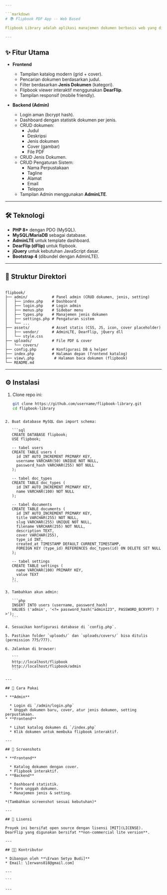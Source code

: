 ```yaml
---

```markdown
# 📚 Flipbook PDF App -- Web Based

Flipbook Library adalah aplikasi manajemen dokumen berbasis web yang dilengkapi dengan fitur **unggah PDF**, **flipbook viewer (DearFlip)**, serta **dashboard admin (AdminLTE)** untuk mengelola dokumen, jenis dokumen, dan pengaturan sistem perpustakaan.

---
```


## ✨ Fitur Utama

- **Frontend**
  - Tampilan katalog modern (grid + cover).
  - Pencarian dokumen berdasarkan judul.
  - Filter berdasarkan **Jenis Dokumen** (kategori).
  - Flipbook viewer interaktif menggunakan **DearFlip**.
  - Tampilan responsif (mobile friendly).

- **Backend (Admin)**
  - Login aman (bcrypt hash).
  - Dashboard dengan statistik dokumen per jenis.
  - CRUD dokumen:
    - Judul
    - Deskripsi
    - Jenis dokumen
    - Cover (gambar)
    - File PDF
  - CRUD Jenis Dokumen.
  - CRUD Pengaturan Sistem:
    - Nama Perpustakaan
    - Tagline
    - Alamat
    - Email
    - Telepon
  - Tampilan Admin menggunakan **AdminLTE**.

---

## 🛠️ Teknologi

- **PHP 8+** dengan PDO (MySQL).
- **MySQL/MariaDB** sebagai database.
- **AdminLTE** untuk template dashboard.
- **DearFlip (dFlip)** untuk flipbook.
- **jQuery** untuk kebutuhan JavaScript dasar.
- **Bootstrap 4** (dibundel dengan AdminLTE).

---

## 📂 Struktur Direktori

```

flipbook/
├── admin/           # Panel admin (CRUD dokumen, jenis, setting)
│   ├── index.php    # Dashboard
│   ├── login.php    # Login admin
│   ├── menus.php    # Sidebar menu
│   ├── types.php    # Manajemen jenis dokumen
│   ├── settings.php # Pengaturan sistem
│   └── ...
├── assets/          # Asset statis (CSS, JS, icon, cover placeholder)
│   ├── vendor/      # AdminLTE, DearFlip, jQuery dll
│   └── style.css
├── uploads/         # File PDF & cover
│   └── covers/
├── config.php       # Konfigurasi DB & helper
├── index.php        # Halaman depan (frontend katalog)
├── view\.php         # Halaman baca dokumen (flipbook)
└── README.md

````

---

## ⚙️ Instalasi

1. Clone repo ini:

   ```bash
   git clone https://github.com/username/flipbook-library.git
   cd flipbook-library
````

2. Buat database MySQL dan import schema:

   ```sql
   CREATE DATABASE flipbook;
   USE flipbook;

   -- tabel users
   CREATE TABLE users (
     id INT AUTO_INCREMENT PRIMARY KEY,
     username VARCHAR(50) UNIQUE NOT NULL,
     password_hash VARCHAR(255) NOT NULL
   );

   -- tabel doc_types
   CREATE TABLE doc_types (
     id INT AUTO_INCREMENT PRIMARY KEY,
     name VARCHAR(100) NOT NULL
   );

   -- tabel documents
   CREATE TABLE documents (
     id INT AUTO_INCREMENT PRIMARY KEY,
     title VARCHAR(255) NOT NULL,
     slug VARCHAR(255) UNIQUE NOT NULL,
     filename VARCHAR(255) NOT NULL,
     description TEXT,
     cover VARCHAR(255),
     type_id INT,
     created_at TIMESTAMP DEFAULT CURRENT_TIMESTAMP,
     FOREIGN KEY (type_id) REFERENCES doc_types(id) ON DELETE SET NULL
   );

   -- tabel settings
   CREATE TABLE settings (
     name VARCHAR(100) PRIMARY KEY,
     value TEXT
   );
   ```

3. Tambahkan akun admin:

   ```php
   INSERT INTO users (username, password_hash)
   VALUES ('admin', '<?= password_hash("admin123", PASSWORD_BCRYPT) ?>');
   ```

4. Sesuaikan konfigurasi database di `config.php`.

5. Pastikan folder `uploads/` dan `uploads/covers/` bisa ditulis (permission 775/777).

6. Jalankan di browser:

   ```
   http://localhost/flipbook
   http://localhost/flipbook/admin
   ```

---

## 📖 Cara Pakai

* **Admin**

  * Login di `/admin/login.php`
  * Unggah dokumen baru, cover, atur jenis dokumen, setting perpustakaan.
* **Frontend**

  * Lihat katalog dokumen di `/index.php`
  * Klik dokumen untuk membuka flipbook interaktif.

---

## 📸 Screenshots

* **Frontend**

  * Katalog dokumen dengan cover.
  * Flipbook interaktif.
* **Backend**

  * Dashboard statistik.
  * Form unggah dokumen.
  * Manajemen jenis & setting.

*(Tambahkan screenshot sesuai kebutuhan)*

---

## 📜 Lisensi

Proyek ini bersifat open source dengan lisensi [MIT](LICENSE).
DearFlip yang digunakan bersifat **non-commercial lite version**.

---

## 👨‍💻 Kontributor

* Dibangun oleh **\Erwan Setyo Budi]**
* Email: \[erwans818@gmail.com]

---

```

---


